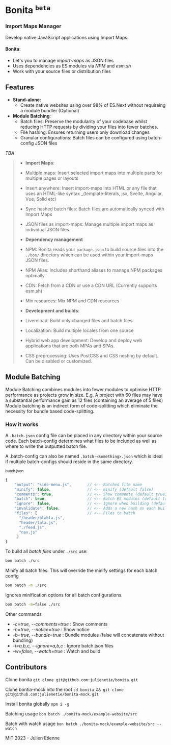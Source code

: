 # Bonita <sup>`beta`</sup>
### Import Maps Manager

Develop native JavaScript applications using Import Maps

#### Bonita:

- Let's you to manage _import-maps_ as JSON files
- Uses dependencies as ES modules via _NPM_ and _esm.sh_
- Work with your source files or distribution files

## Features
- **Stand-alone**: 
  - Create native websites using over 98% of ES.Next without requireing a module bundler (Optional)
- **Module Batching**: 
  - Batch files: Preserve the modularity of your codebase whilst reducing HTTP requests by dividing your files into fewer batches.
  - File hashing: Ensures returning users only download changes
  - Granular configurations: Batch files can be configured using batch-config JSON files 

_TBA_
> - **Import Maps**: 
>  - Multiple maps: Insert selected import maps into multiple parts for multiple pages or layouts
>  - Insert anywhere: Insert import-maps into HTML or any file that uses an HTML-like syntax _(template-literals, jsx, Svelte, Angular, Vue, Solid etc) 
>  - Sync hashed batch files: Batch files are automatically synced with Import Maps
>  - JSON files as import-maps: Manage multiple import maps as individual JSON files.
>  
> - **Dependency management**
>  - NPM: Bonita reads your `package.json` to build source files into the `./bon/` directory which can be used within your import-maps JSON files.
>  - NPM Alias: Includes shorthand aliases to manage NPM packages optimally.
>  - CDN: Fetch from a CDN or use a CDN URL (Currently supports esm.sh) 
>  - Mix resources: Mix NPM and CDN resources
>
> - **Development and builds**: 
>  - Livereload: Build only changed files and batch files
>  - Localization: Build multiple locales from one source
>  - Hybrid web app development: Develop and deploy web applications that are both MPAs and SPAs.
>  - CSS preprocessing: Uses PostCSS and CSS nesting by default. Can be disabled or customized.

## Module Batching
Module Batching combines modules into fewer modules to optimise HTTP performance as projects grow in size.
E.g. A project with 60 files may have a substantial performance gain as 12 files (containing an average of 5 files)
Module batching is an indirect form of code-splitting which eliminate the necessity for bundle based code-splitting.

### How it works
A `.batch.json` config file can be placed in any directory within your source code. Each batch-config determines what files to be included as well as where to write the outputted batch file.

A .batch-config can also be named `.batch-<something>.json` which is ideal if multiple batch-configs should reside in the same directory. 

<sub>batch.json</sub>
```javascript
{
    "output": "side-menu.js",       // <-- Batched file name
    "minify": false,                // <-- minify (default false)
    "comments": true,               // <-- Show comments (default true)
    "batch": true,                  // <-- Batch ES modules (default true, false will concatenate only)
    "ignore": false,                // <-- Ignore when building (default false)
    "invalidate": false,            // <-- Adds a new hash on each build `parseInt((Date.now() + '').substr(4)).toString(36)`  -e9hych.js
    "files": [                      // <-- Files to batch
      "/header/blabla.js",
      "header/lala.js",
      "./feed.js",
      "nav.js"
     ]
}
```
To build all _batch files_ under `./src` use:

```bash
bon batch ./src
```

Minify all batch files. This will override the minify settings for each batch config

```bash
bon batch -m ./src
```

Ignores minification options for all batch configurations. 

```bash
bon batch -m=false ./src
```
Other commands 
- _-c=true, --comments=true_  : Show comments
- _-n=true, --notice=true_    : Show notice
- _-b=true, --bundle=true_    : Bundle modules (false will concatenate without bundling)
- _-i=a,b,c, --ignore=a,b,c_  : Ignore batch.json files
- _-w=false, --watch=true_    : Watch and build

## Contributors

Clone bonita
`git clone git@github.com:julienetie/bonita.git`

Clone bontia-mock into the root 
`cd bonita && git clone git@github.com:julienetie/bonita-mock.git`

Install bonita globally
`npm i -g`

Batching usage
`bon batch ./bonita-mock/example-website/src`

Batch with watch usage
`bon batch ./bonita-mock/example-website/src --watch`

MIT 2023 - Julien Etienne 
